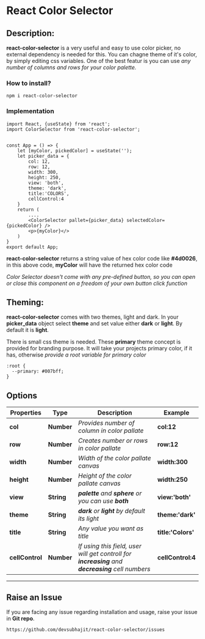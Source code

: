 # React Color Selector

## **Description:** 
**react-color-selector** is a very useful and easy to use color picker, no external dependency is needed for this. You can chagne theme of it's color, by simply editing css variables. One of the best featur is you can use *any number of columns and rows for your color palette.*

### **How to install?**
```
npm i react-color-selector
```

### **Implementation**
```
import React, {useState} from 'react';
import ColorSelector from 'react-color-selector';


const App = () => {
    let [myColor, pickedColor] = useState('');
    let picker_data = {
        col: 12,
        row: 12,
        width: 300,
        height: 250,
        view: 'both', 
        theme: 'dark',
        title:'COLORS',
        cellControl:4
    }
    return (
        ....
        <ColorSelector pallet={picker_data} selectedColor={pickedColor} />
        <p>{myColor}</>
    )
}
export default App;
```


**react-color-selector** returns a string value of hex color code like **#4d0026**, in this above code, **myColor** will have the returned hex color code

*Color Selector doesn't come with any pre-defined button, so you can open or close this component on a freedom of your own button click function*




## **Theming:** 
**react-color-selector** comes with two themes, light and dark. In your **picker_data** object select **theme** and set value either **dark** or **light**. By default it is **light**.

There is small css theme is needed. These **primary** theme concept is provided for branding purpose. It will take your projects primary color, if it has, otherwise *provide a root variable for primary color*

```
:root {
  --primary: #007bff;
}
```
## **Options**
| Properties  | Type | Description | Example |
| ------------- | ------------- | ------------- |------------- |
| **col**  | **Number**  | *Provides number of column in color pallate* | **col:12**|
| **row**  | **Number**  | *Creates number or rows in color pallate* | **row:12**|
| **width**  | **Number**  | *Width of the color pallate canvas* | **width:300**|
| **height**  | **Number**  | *Height of the color pallate canvas* | **width:250**|
| **view**  | **String**  | ***palette** and **sphere** or you can use **both*** | **view:'both'**|
| **theme**  | **String**  | ***dark** or **light** by default its light* | **theme:'dark'**|
| **title**  | **String**  | *Any value you want as title* | **title:'Colors'**|
| **cellControl**  | **Number**  | *If using this field, user will get controll for **increasing** and **decreasing** cell numbers* | **cellControl:4**|

--------------------------------------------



## **Raise an Issue**
If you are facing any issue regarding installation and usage, raise your issue in **Git repo**. 
```
https://github.com/devsubhajit/react-color-selector/issues
```
